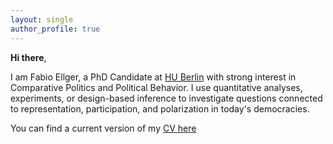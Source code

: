 ```yaml
---
layout: single
author_profile: true
---
```


**Hi there**, 

I am Fabio Ellger, a PhD Candidate at [HU Berlin](https://www.sowi.hu-berlin.de/en/lehrbereiche-en/comparative-political-behavior/team/fabio-ellger/fabio-ellger?set_language=en) with strong interest in Comparative Politics and Political Behavior. I use quantitative analyses, experiments, or design-based inference to investigate questions connected to representation, participation, and polarization in today's democracies.

You can find a current version of my [CV here](https://www.dropbox.com/s/gkmbesqq079dpeb/CV_Ellger.pdf?dl=0)